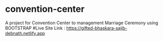 # convention-center
A project for Convention Center to management Marriage Ceremony using BOOTSTRAP
#Live Site Link : https://gifted-bhaskara-sajib-debnath.netlify.app
